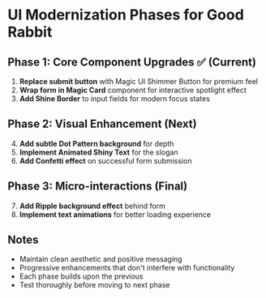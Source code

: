 # UI Modernization Phases for Good Rabbit

## Phase 1: Core Component Upgrades ✅ (Current)
1. **Replace submit button** with Magic UI Shimmer Button for premium feel
2. **Wrap form in Magic Card** component for interactive spotlight effect
3. **Add Shine Border** to input fields for modern focus states

## Phase 2: Visual Enhancement (Next)
4. **Add subtle Dot Pattern background** for depth
5. **Implement Animated Shiny Text** for the slogan
6. **Add Confetti effect** on successful form submission

## Phase 3: Micro-interactions (Final)
7. **Add Ripple background effect** behind form
8. **Implement text animations** for better loading experience

## Notes
- Maintain clean aesthetic and positive messaging
- Progressive enhancements that don't interfere with functionality
- Each phase builds upon the previous
- Test thoroughly before moving to next phase